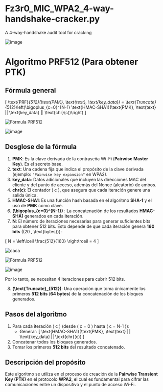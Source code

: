 # Fz3r0_MIC_WPA2_4-way-handshake-cracker.py
A 4-way-handshake audit tool for cracking 

![image](https://github.com/user-attachments/assets/b968f745-e8aa-4504-9cc8-d808ba5b6836)

# Algoritmo PRF512 (Para obtener PTK)

## Fórmula general

\[
\text{PRF}_{512}(\text{PMK}, \text{text}, \text{key\_data}) = \text{Truncate}_{512}\left(\bigoplus_{c=0}^{N-1} \text{HMAC-SHA1}(\text{PMK}, \text{text} || \text{key\_data} || \text{chr}(c))\right)
\]

![Fórmula PRF512](https://latex.codecogs.com/svg.image?\text{PRF}_{512}(\text{PMK},\text{text},\text{key\_data})=\text{Truncate}_{512}\left(\bigoplus_{c=0}^{N-1}\text{HMAC-SHA1}(\text{PMK},\text{text}\|\|\text{key\_data}\|\|\text{chr}(c))\right))

![image](https://github.com/user-attachments/assets/620b6686-db18-44e7-9800-7fea9edc3adf)



## Desglose de la fórmula

1. **PMK**: Es la clave derivada de la contraseña Wi-Fi (**Pairwise Master Key**). Es el secreto base.
2. **text**: Una cadena fija que indica el propósito de la clave derivada (ejemplo: `"Pairwise key expansion"` en WPA2).
3. **key_data**: Datos adicionales que incluyen las direcciones MAC del cliente y del punto de acceso, además del Nonce (aleatorio) de ambos.
4. **chr(c)**: El contador \( c \), que asegura que cada iteración genere una salida única.
5. **HMAC-SHA1**: Es una función hash basada en el algoritmo **SHA-1** y el uso de **PMK** como clave.
6. **\(\bigoplus_{c=0}^{N-1}\)** : La concatenación de los resultados **HMAC-SHA1** generados en cada iteración.
7. **N**: El número de iteraciones necesarias para generar suficientes bits para obtener 512 bits. Esto depende de que cada iteración genera **160 bits** (\(20 \, \text{bytes}\)):

\[
N = \left\lceil \frac{512}{160} \right\rceil = 4
\]

![caca](https://latex.codecogs.com/png.image?\dpi{200}\text{PRF}_{512}(\text{PMK},\text{text},\text{key\_data})=\text{Truncate}_{512}\left(\bigoplus_{c=0}^{N-1}\text{HMAC-SHA1}(\text{PMK},\text{text}||\text{key\_data}||\text{chr}(c))\right))

![Fórmula PRF512](https://latex.codecogs.com/png.image?\dpi{200}\text{PRF}_{512}(\text{PMK},\text{text},\text{key\_data})=\text{Truncate}_{512}\left(\bigoplus_{c=0}^{N-1}\text{HMAC-SHA1}(\text{PMK},\text{text}||\text{key\_data}||\text{chr}(c))\right))


![image](https://github.com/user-attachments/assets/14e65019-2398-4154-a361-031a0df438ee)

Por lo tanto, se necesitan 4 iteraciones para cubrir 512 bits.

8. **\(\text{Truncate}_{512}\)**: Una operación que toma únicamente los primeros **512 bits** (**64 bytes**) de la concatenación de los bloques generados.

## Pasos del algoritmo

1. Para cada iteración \( c \) (desde \( c = 0 \) hasta \( c = N-1 \)):
   - Generar:
     \[
     \text{HMAC-SHA1}(\text{PMK}, \text{text} || \text{key\_data} || \text{chr}(c))
     \]
2. Concatenar todos los bloques generados.
3. Tomar los primeros **512 bits** del resultado concatenado.

## Descripción del propósito

Este algoritmo se utiliza en el proceso de creación de la **Pairwise Transient Key (PTK)** en el protocolo **WPA2**, el cual es fundamental para cifrar las comunicaciones entre un dispositivo y el punto de acceso Wi-Fi.
